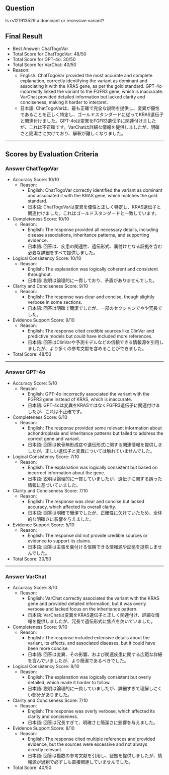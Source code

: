 ## Question

Is rs121913529 a dominant or recessive variant?

## Final Result

- Best Answer: ChatTogoVar
- Total Score for ChatTogoVar: 48/50
- Total Score for GPT-4o: 30/50
- Total Score for VarChat: 40/50
- Reason:
  - English: ChatTogoVar provided the most accurate and complete explanation, correctly identifying the variant as dominant and associating it with the KRAS gene, as per the gold standard. GPT-4o incorrectly linked the variant to the FGFR3 gene, which is inaccurate. VarChat provided detailed information but lacked clarity and conciseness, making it harder to interpret.
  - 日本語: ChatTogoVarは、最も正確で完全な説明を提供し、変異が優性であることを正しく特定し、ゴールドスタンダードに従ってKRAS遺伝子と関連付けました。GPT-4oは変異をFGFR3遺伝子に関連付けましたが、これは不正確です。VarChatは詳細な情報を提供しましたが、明確さと簡潔さに欠けており、解釈が難しくなりました。

---

## Scores by Evaluation Criteria

### Answer ChatTogoVar
- Accuracy Score: 10/10
  - Reason: 
    - English: ChatTogoVar correctly identified the variant as dominant and associated it with the KRAS gene, which matches the gold standard.
    - 日本語: ChatTogoVarは変異を優性と正しく特定し、KRAS遺伝子と関連付けました。これはゴールドスタンダードと一致しています。
- Completeness Score: 10/10
  - Reason: 
    - English: The response provided all necessary details, including disease associations, inheritance patterns, and supporting evidence.
    - 日本語: 回答は、疾患の関連性、遺伝形式、裏付けとなる証拠を含む必要な詳細をすべて提供しました。
- Logical Consistency Score: 10/10
  - Reason: 
    - English: The explanation was logically coherent and consistent throughout.
    - 日本語: 説明は論理的に一貫しており、矛盾がありませんでした。
- Clarity and Conciseness Score: 9/10
  - Reason: 
    - English: The response was clear and concise, though slightly verbose in some sections.
    - 日本語: 回答は明確で簡潔でしたが、一部のセクションでやや冗長でした。
- Evidence Support Score: 9/10
  - Reason: 
    - English: The response cited credible sources like ClinVar and predictive models but could have included more references.
    - 日本語: 回答はClinVarや予測モデルなどの信頼できる情報源を引用しましたが、より多くの参考文献を含めることができました。
- Total Score: 48/50

---

### Answer GPT-4o
- Accuracy Score: 5/10
  - Reason: 
    - English: GPT-4o incorrectly associated the variant with the FGFR3 gene instead of KRAS, which is inaccurate.
    - 日本語: GPT-4oは変異をKRASではなくFGFR3遺伝子に関連付けましたが、これは不正確です。
- Completeness Score: 6/10
  - Reason: 
    - English: The response provided some relevant information about achondroplasia and inheritance patterns but failed to address the correct gene and variant.
    - 日本語: 回答は軟骨無形成症や遺伝形式に関する関連情報を提供しましたが、正しい遺伝子と変異については触れていませんでした。
- Logical Consistency Score: 7/10
  - Reason: 
    - English: The explanation was logically consistent but based on incorrect information about the gene.
    - 日本語: 説明は論理的に一貫していましたが、遺伝子に関する誤った情報に基づいていました。
- Clarity and Conciseness Score: 7/10
  - Reason: 
    - English: The response was clear and concise but lacked accuracy, which affected its overall clarity.
    - 日本語: 回答は明確で簡潔でしたが、正確性に欠けていたため、全体的な明確さに影響を与えました。
- Evidence Support Score: 5/10
  - Reason: 
    - English: The response did not provide credible sources or evidence to support its claims.
    - 日本語: 回答は主張を裏付ける信頼できる情報源や証拠を提供しませんでした。
- Total Score: 30/50

---

### Answer VarChat
- Accuracy Score: 8/10
  - Reason: 
    - English: VarChat correctly associated the variant with the KRAS gene and provided detailed information, but it was overly verbose and lacked focus on the inheritance pattern.
    - 日本語: VarChatは変異をKRAS遺伝子と正しく関連付け、詳細な情報を提供しましたが、冗長で遺伝形式に焦点を欠いていました。
- Completeness Score: 9/10
  - Reason: 
    - English: The response included extensive details about the variant, its effects, and associated diseases, but it could have been more concise.
    - 日本語: 回答は変異、その影響、および関連疾患に関する広範な詳細を含んでいましたが、より簡潔であるべきでした。
- Logical Consistency Score: 8/10
  - Reason: 
    - English: The explanation was logically consistent but overly detailed, which made it harder to follow.
    - 日本語: 説明は論理的に一貫していましたが、詳細すぎて理解しにくい部分がありました。
- Clarity and Conciseness Score: 7/10
  - Reason: 
    - English: The response was overly verbose, which affected its clarity and conciseness.
    - 日本語: 回答は冗長すぎて、明確さと簡潔さに影響を与えました。
- Evidence Support Score: 8/10
  - Reason: 
    - English: The response cited multiple references and provided evidence, but the sources were excessive and not always directly relevant.
    - 日本語: 回答は複数の参考文献を引用し、証拠を提供しましたが、情報源が過剰で必ずしも直接関連していませんでした。
- Total Score: 40/50